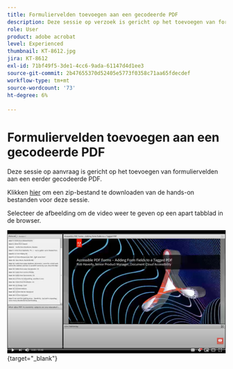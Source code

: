 ```yaml
---
title: Formuliervelden toevoegen aan een gecodeerde PDF
description: Deze sessie op verzoek is gericht op het toevoegen van formuliervelden aan een eerder gecodeerde PDF
role: User
product: adobe acrobat
level: Experienced
thumbnail: KT-8612.jpg
jira: KT-8612
exl-id: 71bf49f5-3de1-4cc6-9ada-61147d4d1ee3
source-git-commit: 2b47655370d52405e5773f0358c71aa65fdecdef
workflow-type: tm+mt
source-wordcount: '73'
ht-degree: 6%

---
```


# Formuliervelden toevoegen aan een gecodeerde PDF

Deze sessie op aanvraag is gericht op het toevoegen van formuliervelden aan een eerder gecodeerde PDF.

Klikken [hier](../assets/accessibilitysession5.zip) om een zip-bestand te downloaden van de hands-on bestanden voor deze sessie.

Selecteer de afbeelding om de video weer te geven op een apart tabblad in de browser.

[![Video sessie 5](../assets/Accessibilitysession5_YT.png)](https://youtu.be/vaM9R-mt5Jo){target="_blank"}
